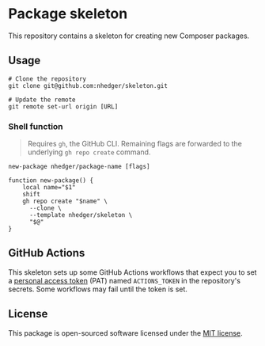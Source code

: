 # Package skeleton

This repository contains a skeleton for creating new Composer packages.

## Usage

```shell
# Clone the repository
git clone git@github.com:nhedger/skeleton.git

# Update the remote
git remote set-url origin [URL]
```

### Shell function

> Requires `gh`, the GitHub CLI. Remaining flags are forwarded to the
> underlying `gh repo create` command.

```shell
new-package nhedger/package-name [flags]
```

```shell
function new-package() {
    local name="$1"
    shift
    gh repo create "$name" \
      --clone \
      --template nhedger/skeleton \
      "$@"
}
```

## GitHub Actions

This skeleton sets up some GitHub Actions workflows that expect you to set a
[personal access token](https://github.com/settings/tokens/new?description=GitHub%20Actions%20token%20for%20[vendor]/[package]&scopes=repo) (PAT) named `ACTIONS_TOKEN` in the repository's
secrets. Some workflows may fail until the token is set.

## License

This package is open-sourced software licensed under the [MIT license].

[Packagist]: https://packagist.org/packages/hedger/skeleton
[Composer]: https://getcomposer.org
[MIT license]: LICENSE.md
